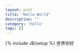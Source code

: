 ```yaml
---
layout: post
title: "Hello World"
description: ""
category: 'hello'
tags: []
---
```

{% include JB/setup %}
世界你好
